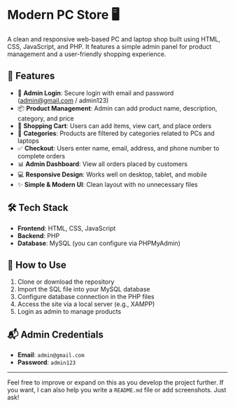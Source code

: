 # Modern PC Store 🖥️

A clean and responsive web-based PC and laptop shop built using HTML, CSS, JavaScript, and PHP. It features a simple admin panel for product management and a user-friendly shopping experience.

## 🔧 Features

- 🔐 **Admin Login**: Secure login with email and password (admin@gmail.com / admin123)
- 📦 **Product Management**: Admin can add product name, description, category, and price
- 🛒 **Shopping Cart**: Users can add items, view cart, and place orders
- 📁 **Categories**: Products are filtered by categories related to PCs and laptops
- ✅ **Checkout**: Users enter name, email, address, and phone number to complete orders
- 📊 **Admin Dashboard**: View all orders placed by customers
- 💻 **Responsive Design**: Works well on desktop, tablet, and mobile
- ✨ **Simple & Modern UI**: Clean layout with no unnecessary files

## 🛠️ Tech Stack

- **Frontend**: HTML, CSS, JavaScript
- **Backend**: PHP
- **Database**: MySQL (you can configure via PHPMyAdmin)

## 🚀 How to Use

1. Clone or download the repository
2. Import the SQL file into your MySQL database
3. Configure database connection in the PHP files
4. Access the site via a local server (e.g., XAMPP)
5. Login as admin to manage products

## 📬 Admin Credentials

- **Email**: `admin@gmail.com`
- **Password**: `admin123`

---

Feel free to improve or expand on this as you develop the project further. If you want, I can also help you write a `README.md` file or add screenshots. Just ask!
